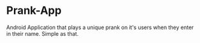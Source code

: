 # Prank-App
Android Application that plays a unique prank on it's users when they enter in their name. Simple as that.

